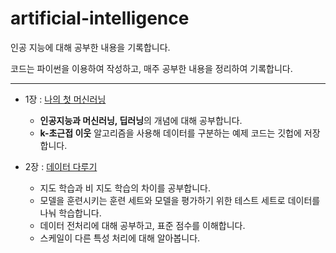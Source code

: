 # artificial-intelligence
인공 지능에 대해 공부한 내용을 기록합니다.

코드는 파이썬을 이용하여 작성하고, 매주 공부한 내용을 정리하여 기록합니다.

-----

- 1장 : [나의 첫 머신러닝](https://leedongyeop.notion.site/Chapter1-89be424aa39741aaa5ba2e2cb6f0f082)
  - **인공지능과 머신러닝, 딥러닝**의 개념에 대해 공부합니다.
  - **k-초근접 이웃** 알고리즘을 사용해 데이터를 구분하는 예제 코드는 깃헙에 저장합니다.

- 2장 : [데이터 다루기](https://leedongyeop.notion.site/Chapter2-8b957ac0cc294c8b943dc697758ed577)
  - 지도 학습과 비 지도 학습의 차이를 공부합니다.
  - 모델을 훈련시키는 훈련 세트와 모델을 평가하기 위한 테스트 세트로 데이터를 나눠 학습합니다.
  - 데이터 전처리에 대해 공부하고, 표준 점수를 이해합니다.
  - 스케일이 다른 특성 처리에 대해 알아봅니다.
